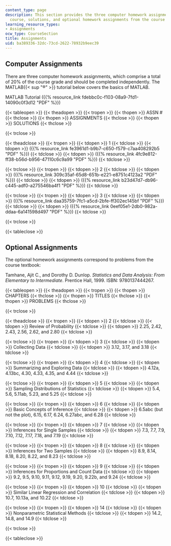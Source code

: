 ```yaml
---
content_type: page
description: This section provides the three computer homework assignments of the
  course, solutions, and optional homework assignments from the course textbook.
learning_resource_types:
- Assignments
ocw_type: CourseSection
title: Assignments
uid: ba389336-32dc-73cd-2622-78932b9eec39
---
```


Computer Assignments
--------------------

There are three computer homework assignments, which comprise a total of 20% of the course grade and should be completed independently. The MATLAB{{< sup "®" >}} tutorial below covers the basics of MATLAB.

MATLAB Tutorial ({{% resource_link fdebbc0c-f103-08a9-7fd1-14090c0f3d12 "PDF" %}})

{{< tableopen >}}
{{< theadopen >}}
{{< tropen >}}
{{< thopen >}}
ASSN #
{{< thclose >}}
{{< thopen >}}
ASSIGNMENTS
{{< thclose >}}
{{< thopen >}}
SOLUTIONS
{{< thclose >}}

{{< trclose >}}

{{< theadclose >}}
{{< tropen >}}
{{< tdopen >}}
1
{{< tdclose >}}
{{< tdopen >}}
({{% resource_link fe3961d1-b9b7-c650-f579-c7aa408292b5 "PDF" %}})
{{< tdclose >}}
{{< tdopen >}}
({{% resource_link 4fc9e812-ff38-b56d-b956-47110c6c9a99 "PDF" %}})
{{< tdclose >}}

{{< trclose >}}
{{< tropen >}}
{{< tdopen >}}
2
{{< tdclose >}}
{{< tdopen >}}
({{% resource_link 309c35af-65d8-651b-e221-e8751c4123a2 "PDF" %}})
{{< tdclose >}}
{{< tdopen >}}
({{% resource_link b23d47d7-db96-c445-adf0-a275546ba4f1 "PDF" %}})
{{< tdclose >}}

{{< trclose >}}
{{< tropen >}}
{{< tdopen >}}
3
{{< tdclose >}}
{{< tdopen >}}
({{% resource_link daa35759-7fc1-a5cd-2bfe-ff302ec145bf "PDF" %}})
{{< tdclose >}}
{{< tdopen >}}
({{% resource_link 0eef05e1-2db0-982a-ddaa-6a141598d497 "PDF" %}})
{{< tdclose >}}

{{< trclose >}}

{{< tableclose >}}

Optional Assignments
--------------------

The optional homework assignments correspond to problems from the course textbook:

Tamhane, Ajit C., and Dorothy D. Dunlop. _Statistics and Data Analysis: From Elementary to Intermediate_. Prentice Hall, 1999. ISBN: 9780137444267.

{{< tableopen >}}
{{< theadopen >}}
{{< tropen >}}
{{< thopen >}}
CHAPTERS
{{< thclose >}}
{{< thopen >}}
TITLES
{{< thclose >}}
{{< thopen >}}
PROBLEMS
{{< thclose >}}

{{< trclose >}}

{{< theadclose >}}
{{< tropen >}}
{{< tdopen >}}
2
{{< tdclose >}}
{{< tdopen >}}
Review of Probability
{{< tdclose >}}
{{< tdopen >}}
2.25, 2.42, 2.43, 2.56, 2.62, and 2.80
{{< tdclose >}}

{{< trclose >}}
{{< tropen >}}
{{< tdopen >}}
3
{{< tdclose >}}
{{< tdopen >}}
Collecting Data
{{< tdclose >}}
{{< tdopen >}}
3.12, 3.17, and 3.18
{{< tdclose >}}

{{< trclose >}}
{{< tropen >}}
{{< tdopen >}}
4
{{< tdclose >}}
{{< tdopen >}}
Summarizing and Exploring Data
{{< tdclose >}}
{{< tdopen >}}
4.12a, 4.13bc, 4.30, 4.33, 4.35, and 4.44
{{< tdclose >}}

{{< trclose >}}
{{< tropen >}}
{{< tdopen >}}
5
{{< tdclose >}}
{{< tdopen >}}
Sampling Distributions of Statistics
{{< tdclose >}}
{{< tdopen >}}
5.4, 5.6, 5.11ab, 5.23, and 5.25
{{< tdclose >}}

{{< trclose >}}
{{< tropen >}}
{{< tdopen >}}
6
{{< tdclose >}}
{{< tdopen >}}
Basic Concepts of Inference
{{< tdclose >}}
{{< tdopen >}}
6.5abc (but not the plot), 6.15, 6.17, 6.24, 6.27abc, and 6.28
{{< tdclose >}}

{{< trclose >}}
{{< tropen >}}
{{< tdopen >}}
7
{{< tdclose >}}
{{< tdopen >}}
Inferences for Single Samples
{{< tdclose >}}
{{< tdopen >}}
7.3, 7.7, 7.9, 7.10, 7.12, 7.17, 7.18, and 7.19
{{< tdclose >}}

{{< trclose >}}
{{< tropen >}}
{{< tdopen >}}
8
{{< tdclose >}}
{{< tdopen >}}
Inferences for Two Samples
{{< tdclose >}}
{{< tdopen >}}
8.9, 8.14, 8.18, 8.20, 8.22, and 8.23
{{< tdclose >}}

{{< trclose >}}
{{< tropen >}}
{{< tdopen >}}
9
{{< tdclose >}}
{{< tdopen >}}
Inferences for Proportions and Count Data
{{< tdclose >}}
{{< tdopen >}}
9.2, 9.5, 9.10, 9.11, 9.12, 9.19, 9.20, 9.22b, and 9.24
{{< tdclose >}}

{{< trclose >}}
{{< tropen >}}
{{< tdopen >}}
10
{{< tdclose >}}
{{< tdopen >}}
Similar Linear Regression and Correlation
{{< tdclose >}}
{{< tdopen >}}
10.7, 10.13a, and 10.22
{{< tdclose >}}

{{< trclose >}}
{{< tropen >}}
{{< tdopen >}}
14
{{< tdclose >}}
{{< tdopen >}}
Nonparametric Statistical Methods
{{< tdclose >}}
{{< tdopen >}}
14.2, 14.8, and 14.9
{{< tdclose >}}

{{< trclose >}}

{{< tableclose >}}